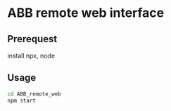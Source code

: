 # ABB remote web interface

## Prerequest

install npx, node

## Usage

```bash
cd ABB_remote_web
npm start
```